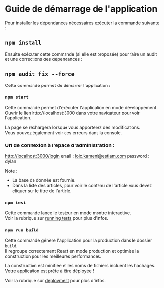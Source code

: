 # Guide de démarrage de l'application

Pour installer les dépendances nécessaires exécuter la commande suivante :

## `npm install`

Ensuite exécuter cette commande (si elle est proposée) pour faire un audit et une corrections des dépendances :

## `npm audit fix --force`

Cette commande permet de démarrer l'application :

### `npm start`

Cette commande permet d'exécuter l'application en mode développement.\
Ouvrir le lien [http://localhost:3000](http://localhost:3000) dans votre navigateur pour voir l'application.

La page se rechargera lorsque vous apporterez des modifications.\
Vous pouvez également voir des erreurs dans la console.


### Url de connexion à l'epace d'administration :
[http://localhost:3000/login](http://localhost:3000/login)
email : loic.kameni@estiam.com
password : dylan

Note : 
- La base de donnée est fournie. 
- Dans la liste des articles, pour voir le contenu de l'article vous devez cliquer sur le titre de l'article.

### `npm test`

Cette commande lance le testeur en mode montre interactive.\
Voir la rubrique sur [running tests](https://facebook.github.io/create-react-app/docs/running-tests) pour plus d'infos.

### `npm run build`

Cette commande génère l'application pour la production dans le dossier `build`.\
Il regroupe correctement React en mode production et optimise la construction pour les meilleures performances.

La construction est minifiée et les noms de fichiers incluent les hachages.\
Votre application est prête à être déployée !

Voir la rubrique sur [deployment](https://facebook.github.io/create-react-app/docs/deployment) pour plus d'infos.
